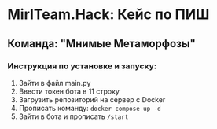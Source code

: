 # MirITeam.Hack: Кейс по ПИШ
## Команда: "Мнимые Метаморфозы"

### Инструкция по установке и запуску:

1. Зайти в файл main.py
2. Ввести токен бота в 11 строку
3. Загрузить репозиторий на сервер с Docker
4. Прописать команду: `docker compose up -d`
5. Зайти в бота и прописать `/start`